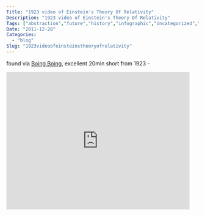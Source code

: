 ```yaml
---
Title: "1923 video of Einstein's Theory Of Relativity"
Description: "1923 video of Einstein's Theory Of Relativity"
Tags: ["abstraction","future","history","infographic","Uncategorized","video"]
Date: "2011-12-28"
Categories:
  - "blog"
Slug: "1923videoofeinsteinstheoryofrelativity"
---
```

<p>found via <a href="http://boingboing.net/2011/12/27/1923-animated-film-about-einst.html" title="Boing Boing" target="_blank">Boing Boing</a>, excellent 20min short from 1923 -</p><p><iframe src="http://player.vimeo.com/video/9832926" width="480" height="360" frameborder="0" webkitAllowFullScreen mozallowfullscreen allowFullScreen></iframe></p>
